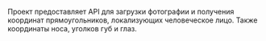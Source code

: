 Проект предоставляет API для загрузки фотографии и получения координат прямоугольников,
локализующих человеческое лицо. Также координаты носа, уголков губ и глаз.
